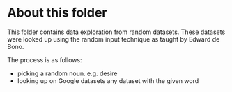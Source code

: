 # About this folder

This folder contains data exploration from random datasets. These datasets were looked up using the random input technique as taught by Edward de Bono. 

The process is as follows:
- picking a random noun. e.g. desire
- looking up on Google datasets any dataset with the given word